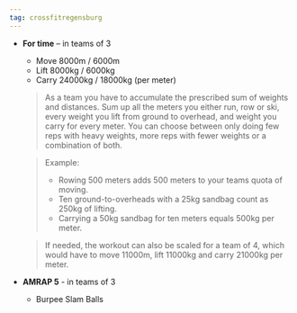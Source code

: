 ```yaml
---
tag: crossfitregensburg
---
```


- **For time** – in teams of 3

  - Move 8000m / 6000m
  - Lift 8000kg / 6000kg
  - Carry 24000kg / 18000kg (per meter)

  > As a team you have to accumulate the prescribed sum of weights and distances. Sum up all the meters you either run, row or ski, every weight you lift from ground to overhead, and weight you carry for every meter. You can choose between only doing few reps with heavy weights, more reps with fewer weights or a combination of both.

  > Example:
  >
  > - Rowing 500 meters adds 500 meters to your teams quota of moving.
  > - Ten ground-to-overheads with a 25kg sandbag count as 250kg of lifting.
  > - Carrying a 50kg sandbag for ten meters equals 500kg per meter.

  > If needed, the workout can also be scaled for a team of 4, which would have to move 11000m, lift 11000kg and carry 21000kg per meter.

- **AMRAP 5** - in teams of 3

  - Burpee Slam Balls
